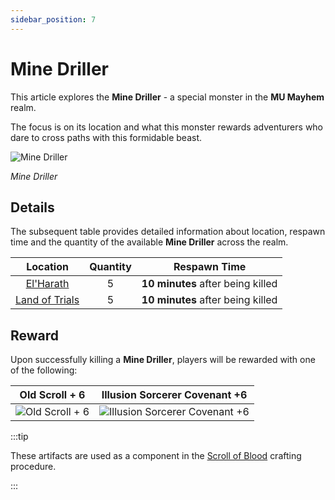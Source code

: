 ```yaml
---
sidebar_position: 7
---
```


# Mine Driller

This article explores the **Mine Driller** - a special monster in the **MU Mayhem** realm.

The focus is on its location and what this monster rewards adventurers who dare to cross paths with this formidable beast.

![Mine Driller](/img/monsters/special/others/mine-driller.jpg)

_Mine Driller_

## Details

The subsequent table provides detailed information about location, respawn time and the quantity of the available **Mine Driller** across the realm.

|                Location                | Quantity |           Respawn Time            |
| :------------------------------------: | :------: | :-------------------------------: |
|      [El'Harath](/maps/el-harath)      |    5     | **10 minutes** after being killed |
| [Land of Trials](/maps/land-of-trials) |    5     | **10 minutes** after being killed |

## Reward

Upon successfully killing a **Mine Driller**, players will be rewarded with one of the following:

|                      Old Scroll + 6                      |                              Illusion Sorcerer Covenant +6                              |
| :------------------------------------------------------: | :-------------------------------------------------------------------------------------: |
| ![Old Scroll + 6](/img/items/invitations/old-scroll.png) | ![Illusion Sorcerer Covenant +6](/img/items/invitations/illusion-sorcerer-covenant.png) |

:::tip

These artifacts are used as a component in the [Scroll of Blood](/crafting/invitations/scroll-of-blood) crafting procedure.

:::
